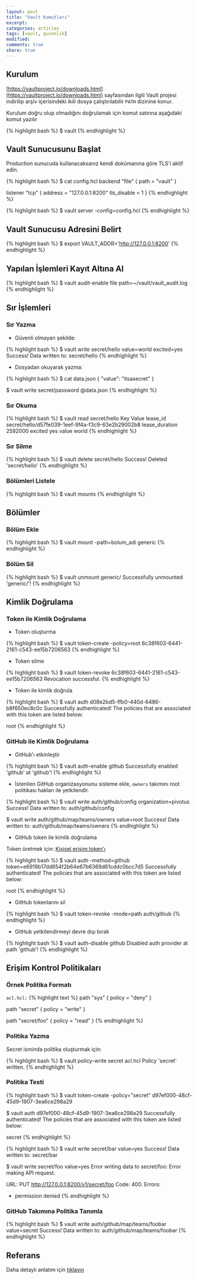 ```yaml
---
layout: post
title: "Vault Komutları"
excerpt:
categories: articles
tags: [vault, guvenlik]
modified:
comments: true
share: true
---
```


## Kurulum

[https://vaultproject.io/downloads.html](https://vaultproject.io/downloads.html) sayfasından ilgili Vault projesi
indirilip arşiv içerisindeki ikili dosya çalıştırılabilir `PATH` dizinine konur.

Kurulum doğru olup olmadığını doğrulamak için komut satırına aşağıdaki komut yazılır

{% highlight bash %}
$ vault
{% endhighlight %}

## Vault Sunucusunu Başlat

Production sunucuda kullanacaksanız kendi dokümanına göre TLS'i aktif edin.

{% highlight bash %}
$ cat config.hcl
backend "file" {
	path = "vault"
}

listener "tcp" {
	address = "127.0.0.1:8200"
	tls_disable = 1
}
{% endhighlight %}

{% highlight bash %}
$ vault server -config=config.hcl
{% endhighlight %}

## Vault Sunucusu Adresini Belirt

{% highlight bash %}
$ export VAULT_ADDR='http://127.0.0.1:8200'
{% endhighlight %}

## Yapılan İşlemleri Kayıt Altına Al

{% highlight bash %}
$ vault audit-enable file path=~/vault/vault_audit.log
{% endhighlight %}

##  Sır İşlemleri

### Sır Yazma

- Güvenli olmayan şekilde:

{% highlight bash %}
$ vault write secret/hello value=world excited=yes
Success! Data written to: secret/hello
{% endhighlight %}

- Dosyadan okuyarak yazma:

{% highlight bash %}
$ cat data.json
{ "value": "itsasecret" }

$ vault write secret/password @data.json
{% endhighlight %}

### Sır Okuma

{% highlight bash %}
$ vault read secret/hello
Key             Value
lease_id        secret/hello/d57fe039-1eef-9f4a-f3c9-63e2b29002b8
lease_duration  2592000
excited         yes
value           world
{% endhighlight %}

### Sır Silme

{% highlight bash %}
$ vault delete secret/hello
Success! Deleted 'secret/hello'
{% endhighlight %}

### Bölümleri Listele

{% highlight bash %}
$ vault mounts
{% endhighlight %}

##  Bölümler

### Bölüm Ekle

{% highlight bash %}
$ vault mount -path=bolum_adi generic
{% endhighlight %}

### Bölüm Sil

{% highlight bash %}
$ vault unmount generic/
Successfully unmounted 'generic/'!
{% endhighlight %}

## Kimlik Doğrulama

### Token ile Kimlik Doğrulama

- Token oluşturma

{% highlight bash %}
$ vault token-create -policy=root
6c38f603-6441-2161-c543-ee15b7206563
{% endhighlight %}

- Token silme

{% highlight bash %}
$ vault token-revoke 6c38f603-6441-2161-c543-ee15b7206563
Revocation successful.
{% endhighlight %}

- Token ile kimlik doğrula

{% highlight bash %}
$ vault auth d08e2bd5-ffb0-440d-6486-b8f650ec8c0c
Successfully authenticated! The policies that are associated
with this token are listed below:

root
{% endhighlight %}

### GitHub ile Kimlik Doğrulama

- GitHub'ı etkinleştir

{% highlight bash %}
$ vault auth-enable github
Successfully enabled 'github' at 'github'!
{% endhighlight %}

- İstenilen GitHub organizasyonunu sisteme ekle, `owners` takımını root politikası hakları ile yetkilendir.

{% highlight bash %}
$ vault write auth/github/config organization=pivotus
Success! Data written to: auth/github/config

$ vault write auth/github/map/teams/owners value=root
Success! Data written to: auth/github/map/teams/owners
{% endhighlight %}


- GitHub token ile kimlik doğrulama

Token üretmek için: [Kişisel erişim token'ı](https://help.github.com/articles/creating-an-access-token-for-command-line-use/)

{% highlight bash %}
$ vault auth -method=github token=e6919b17dd654f2b64e67b6369d61cddc0bcc7d5
Successfully authenticated! The policies that are associated
with this token are listed below:

root
{% endhighlight %}

- GitHub tokenlarını sil

{% highlight bash %}
$ vault token-revoke -mode=path auth/github
{% endhighlight %}

- GitHub yetkilendirmeyi devre dışı bırak

{% highlight bash %}
$ vault auth-disable github
Disabled auth provider at path 'github'!
{% endhighlight %}

##  Erişim Kontrol Politikaları

### Örnek Politika Formatı

`acl.hcl:`
{% highlight text %}
path "sys" {
	  policy = "deny"
}

path "secret" {
	  policy = "write"
}

path "secret/foo" {
	  policy = "read"
}
{% endhighlight %}

### Politika Yazma

Secret isminda politika oluşturmak için:

{% highlight bash %}
$ vault policy-write secret acl.hcl
Policy 'secret' written.
{% endhighlight %}

### Politika Testi

{% highlight bash %}
$ vault token-create -policy="secret"
d97ef000-48cf-45d9-1907-3ea6ce298a29

$ vault auth d97ef000-48cf-45d9-1907-3ea6ce298a29
Successfully authenticated! The policies that are associated
with this token are listed below:

secret
{% endhighlight %}

{% highlight bash %}
$ vault write secret/bar value=yes
Success! Data written to: secret/bar

$ vault write secret/foo value=yes
Error writing data to secret/foo: Error making API request.

URL: PUT http://127.0.0.1:8200/v1/secret/foo
Code: 400. Errors:

* permission denied
{% endhighlight %}

### GitHub Takımına Politika Tanımla

{% highlight bash %}
$ vault write auth/github/map/teams/foobar value=secret
Success! Data written to: auth/github/map/teams/foobar
{% endhighlight %}

## Referans

Daha detaylı anlatım için [tıklayın](https://vaultproject.io/docs/index.html)

